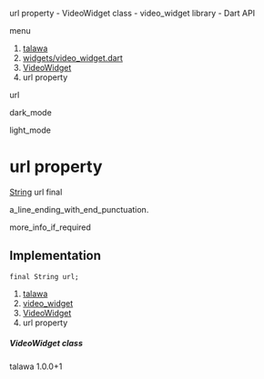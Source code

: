 




url property - VideoWidget class - video\_widget library - Dart API







menu

1. [talawa](../../index.html)
2. [widgets/video\_widget.dart](../../file-___home_harshil_Desktop_open-source_palisadoes_talawa_lib_widgets_video_widget/)
3. [VideoWidget](../../file-___home_harshil_Desktop_open-source_palisadoes_talawa_lib_widgets_video_widget/VideoWidget-class.html)
4. url property

url


dark\_mode

light\_mode




# url property


[String](https://api.flutter.dev/flutter/dart-core/String-class.html)
url
final

a\_line\_ending\_with\_end\_punctuation.

more\_info\_if\_required


## Implementation

```
final String url;
```

 


1. [talawa](../../index.html)
2. [video\_widget](../../file-___home_harshil_Desktop_open-source_palisadoes_talawa_lib_widgets_video_widget/)
3. [VideoWidget](../../file-___home_harshil_Desktop_open-source_palisadoes_talawa_lib_widgets_video_widget/VideoWidget-class.html)
4. url property

##### VideoWidget class





talawa
1.0.0+1






